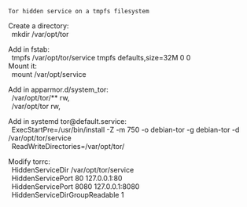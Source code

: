 	Tor hidden service on a tmpfs filesystem  
  
Create a directory:  
	&ensp;mkdir /var/opt/tor  
  
Add in fstab:  
	&ensp;tmpfs /var/opt/tor/service tmpfs defaults,size=32M 0 0  
Mount it:  
	&ensp;mount /var/opt/service  
  
Add in apparmor.d/system_tor:  
	&ensp;/var/opt/tor/** rw,  
	&ensp;/var/opt/tor rw,  
  
Add in systemd tor\@default.service:  
	&ensp;ExecStartPre=/usr/bin/install -Z -m 750 -o debian-tor -g debian-tor -d /var/opt/tor/service  
	&ensp;ReadWriteDirectories=/var/opt/tor/  
  
Modify torrc:  
	&ensp;HiddenServiceDir /var/opt/tor/service  
	&ensp;HiddenServicePort 80 127.0.0.1:80  
	&ensp;HiddenServicePort 8080 127.0.0.1:8080  
	&ensp;HiddenServiceDirGroupReadable 1  

